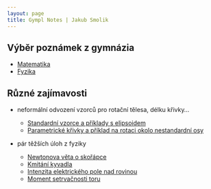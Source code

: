 ```yaml
---
layout: page
title: Gympl Notes | Jakub Smolik
---
```


## Výběr poznámek z gymnázia

- [Matematika](matematika)
- [Fyzika](fyzika)

## Různé zajímavosti

- neformální odvození vzorců pro rotační tělesa, délku křivky$\dots$

  - [Standardní vzorce a příklady s elipsoidem](random/m-rotacni_telesa.pdf)
  - [Parametrické křivky a příklad na rotaci okolo nestandardní osy](random/m-parametricke_krivky.pdf)

- pár těžších úloh z fyziky
  - [Newtonova věta o skořápce](random/f-newtons_shell_theorem.pdf)
  - [Kmitání kyvadla](random/f-kyvadlo.pdf)
  - [Intenzita elektrického pole nad rovinou](random/f-intenzita_el_pole_nad_rovinou.pdf)
  - [Moment setrvačnosti toru](random/f-moment_stervacnosti_toru.pdf)
